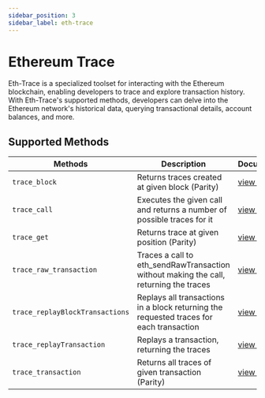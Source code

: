 ```yaml
---
sidebar_position: 3
sidebar_label: eth-trace
---
```


# Ethereum Trace

Eth-Trace is a specialized toolset for interacting with the Ethereum blockchain, enabling developers to trace and explore transaction history. With Eth-Trace's supported methods, developers can delve into the Ethereum network's historical data, querying transactional details, account balances, and more.

## Supported Methods

| Methods                         | Description                                                                             | Documentation    |
| ------------------------------- | --------------------------------------------------------------------------------------- | ---------------- |
| `trace_block`                   | Returns traces created at given block (Parity)                                          | [view method](#) |
| `trace_call`                    | Executes the given call and returns a number of possible traces for it                  | [view method](#) |
| `trace_get`                     | Returns trace at given position (Parity)                                                | [view method](#) |
| `trace_raw_transaction`         | Traces a call to eth_sendRawTransaction without making the call, returning the traces   | [view method](#) |
| `trace_replayBlockTransactions` | Replays all transactions in a block returning the requested traces for each transaction | [view method](#) |
| `trace_replayTransaction`       | Replays a transaction, returning the traces                                             | [view method](#) |
| `trace_transaction`             | Returns all traces of given transaction (Parity)                                        | [view method](#) |
